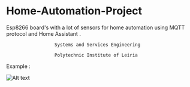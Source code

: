# Home-Automation-Project
Esp8266 board's with a lot of sensors for home automation using MQTT protocol and Home Assistant .

                      Systems and Services Engineering
                           
                      Polytechnic Institute of Leiria





Example :

![Alt text](Home-Automation-Project/Prints/PagInic.png?raw=true "Title")
       
       
      
